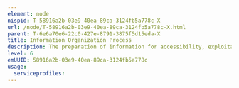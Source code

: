 ```yaml
---
element: node
nispid: T-58916a2b-03e9-40ea-89ca-3124fb5a778c-X
url: /node/T-58916a2b-03e9-40ea-89ca-3124fb5a778c-X.html
parent: T-6e6a70e6-22c0-427e-8791-3875f5d15eda-X
title: Information Organization Process
description: The preparation of information for accessibility, exploitability, and disposition. Information must be organized in a standardised way that makes the information easily discoverable and accessible while protecting it from unauthorised access.
level: 6
emUUID: 58916a2b-03e9-40ea-89ca-3124fb5a778c
usage:
  serviceprofiles:
---
```

